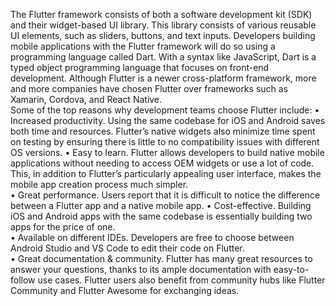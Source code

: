 The Flutter framework consists of both a software development kit (SDK) and their widget-based UI library. This library consists of various reusable UI elements, such as sliders, buttons, and text inputs. 
Developers building mobile applications with the Flutter framework will do so using a programming language called Dart. With a syntax like JavaScript, Dart is a typed object programming language that focuses on front-end development. 
Although Flutter is a newer cross-platform framework, more and more companies have chosen Flutter over frameworks such as Xamarin, Cordova, and React Native.  
Some of the top reasons why development teams choose Flutter include: 
•	Increased productivity. Using the same codebase for iOS and Android saves both time and resources. Flutter’s native widgets also minimize time spent on testing by ensuring there is little to no compatibility issues with different OS versions.
•	Easy to learn. Flutter allows developers to build native mobile applications without needing to access OEM widgets or use a lot of code. This, in addition to Flutter’s particularly appealing user interface, makes the mobile app creation process much simpler.  
•	Great performance. Users report that it is difficult to notice the difference between a Flutter app and a native mobile app.
•	Cost-effective. Building iOS and Android apps with the same codebase is essentially building two apps for the price of one.  
•	Available on different IDEs. Developers are free to choose between Android Studio and VS Code to edit their code on Flutter.  
•	Great documentation & community. Flutter has many great resources to answer your questions, thanks to its ample documentation with easy-to-follow use cases. Flutter users also benefit from community hubs like Flutter Community and Flutter Awesome for exchanging ideas.  
